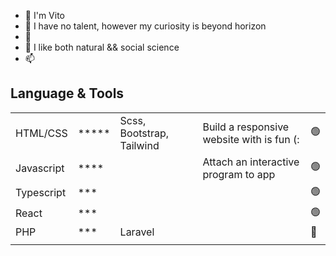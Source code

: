 - 👋 I'm Vito
- 👀 I have no talent, however my curiosity is beyond horizon
- 🌱
- 💞️ I like both natural && social science
- 📫 

## Language & Tools
|          |       |                         |                                          | |
|-         |-      |-                        |-                                         |-|
|HTML/CSS  |\***** |Scss, Bootstrap, Tailwind|Build a responsive website with is fun (: |🟢|
|Javascript|\****  |                         |Attach an interactive program to app      |🟢|
|Typescript|\***   |                         |                                          |🟢|
|React     |\***   |                         |                                          |🟢|       
|PHP       |\***   |Laravel                  |                                          |🔴|
|          |       |                         |                                          | |

<!-- ![Top Langs](https://github-readme-stats.vercel.app/api/top-langs/?username=ardikavito) -->
<!---
ardikaVito/ardikaVito is a ✨ special ✨ repository because its `README.md` (this file) appears on your GitHub profile.
You can click the Preview link to take a look at your changes.
--->
